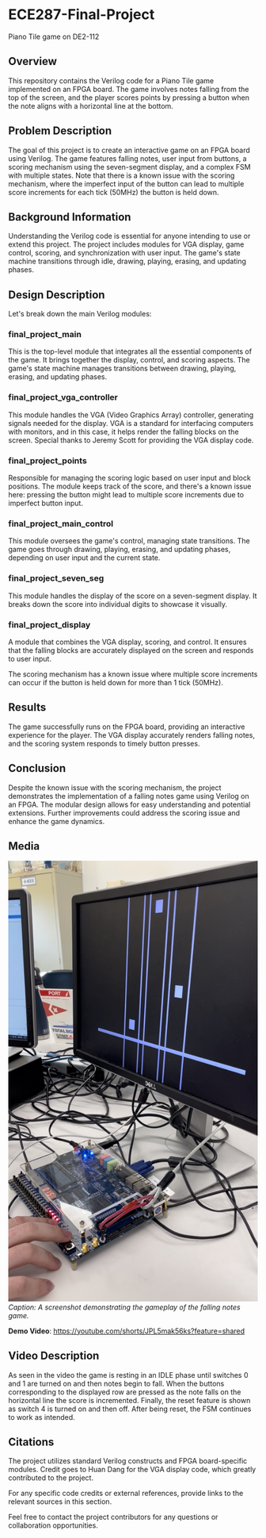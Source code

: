 # ECE287-Final-Project
Piano Tile game on DE2-112

## Overview
This repository contains the Verilog code for a Piano Tile game implemented on an FPGA board. The game involves notes falling from the top of the screen, and the player scores points by pressing a button when the note aligns with a horizontal line at the bottom.

## Problem Description
The goal of this project is to create an interactive game on an FPGA board using Verilog. The game features falling notes, user input from buttons, a scoring mechanism using the seven-segment display, and a complex FSM with multiple states. Note that there is a known issue with the scoring mechanism, where the imperfect input of the button can lead to multiple score increments for each tick (50MHz) the button is held down.

## Background Information
Understanding the Verilog code is essential for anyone intending to use or extend this project. The project includes modules for VGA display, game control, scoring, and synchronization with user input. The game's state machine transitions through idle, drawing, playing, erasing, and updating phases.

## Design Description
Let's break down the main Verilog modules:

### final_project_main
This is the top-level module that integrates all the essential components of the game. It brings together the display, control, and scoring aspects. The game's state machine manages transitions between drawing, playing, erasing, and updating phases.

### final_project_vga_controller
This module handles the VGA (Video Graphics Array) controller, generating signals needed for the display. VGA is a standard for interfacing computers with monitors, and in this case, it helps render the falling blocks on the screen. Special thanks to Jeremy Scott for providing the VGA display code.

### final_project_points
Responsible for managing the scoring logic based on user input and block positions. The module keeps track of the score, and there's a known issue here: pressing the button might lead to multiple score increments due to imperfect button input.

### final_project_main_control
This module oversees the game's control, managing state transitions. The game goes through drawing, playing, erasing, and updating phases, depending on user input and the current state.

### final_project_seven_seg
This module handles the display of the score on a seven-segment display. It breaks down the score into individual digits to showcase it visually.

### final_project_display
A module that combines the VGA display, scoring, and control. It ensures that the falling blocks are accurately displayed on the screen and responds to user input.

The scoring mechanism has a known issue where multiple score increments can occur if the button is held down for more than 1 tick (50MHz).

## Results
The game successfully runs on the FPGA board, providing an interactive experience for the player. The VGA display accurately renders falling notes, and the scoring system responds to timely button presses.

## Conclusion
Despite the known issue with the scoring mechanism, the project demonstrates the implementation of a falling notes game using Verilog on an FPGA. The modular design allows for easy understanding and potential extensions. Further improvements could address the scoring issue and enhance the game dynamics.

## Media
![Gameplay Screenshot](Falling_Notes.jpg)
*Caption: A screenshot demonstrating the gameplay of the falling notes game.*

**Demo Video**: https://youtube.com/shorts/JPL5mak56ks?feature=shared

## Video Description
As seen in the video the game is resting in an IDLE phase until switches 0 and 1 are turned on and then notes begin to fall. When the buttons corresponding to the displayed row are pressed as the note falls on the horizontal line the score is incremented. Finally, the reset feature is shown as switch 4 is turned on and then off. After being reset, the FSM continues to work as intended.

## Citations
The project utilizes standard Verilog constructs and FPGA board-specific modules. Credit goes to Huan Dang for the VGA display code, which greatly contributed to the project.

For any specific code credits or external references, provide links to the relevant sources in this section.

Feel free to contact the project contributors for any questions or collaboration opportunities.


